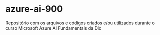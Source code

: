 # azure-ai-900
Repositório com os arquivos e códigos criados e/ou utilizados durante o curso Microsoft Azure AI Fundamentals da Dio
